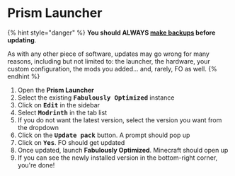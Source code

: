 # Prism Launcher

{% hint style="danger" %}
**You should ALWAYS [make backups](../backup/prism-launcher.md) before updating**.

As with any other piece of software, updates may go wrong for many reasons, including but not limited to: the launcher, the hardware, your custom configuration, the mods you added... and, rarely, FO as well.
{% endhint %}

1. Open the **Prism Launcher**
2. Select the existing <kbd>**Fabulously Optimized**</kbd> instance
3. Click on <kbd>**Edit**</kbd> in the sidebar
4. Select <kbd>**Modrinth**</kbd> in the tab list
5. If you do not want the latest version, select the version you want from the dropdown
6. Click on the <kbd>**Update pack**</kbd> button. A prompt should pop up
7. Click on <kbd>**Yes**</kbd>. FO should get updated
8. Once updated, launch **Fabulously Optimized**. Minecraft should open up
9. If you can see the newly installed version in the bottom-right corner, you're done!
